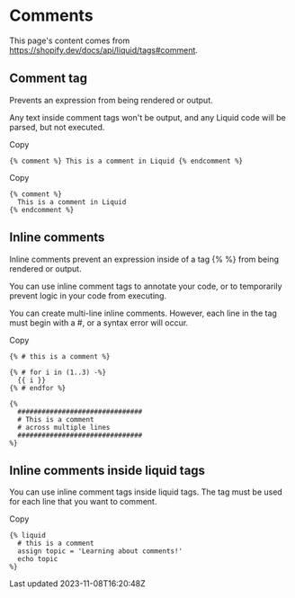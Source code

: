 # Comments

This page's content comes from https://shopify.dev/docs/api/liquid/tags#comment.

## Comment tag

Prevents an expression from being rendered or output.

Any text inside comment tags won't be output, and any Liquid code will be parsed, but not executed.

Copy

    {% comment %} This is a comment in Liquid {% endcomment %}

Copy

    {% comment %} 
      This is a comment in Liquid 
    {% endcomment %}

## Inline comments

Inline comments prevent an expression inside of a tag {% %} from being rendered or output.

You can use inline comment tags to annotate your code, or to temporarily prevent logic in your code from executing.

You can create multi-line inline comments. However, each line in the tag must begin with a #, or a syntax error will occur.

Copy

    {% # this is a comment %}
    
    {% # for i in (1..3) -%}
      {{ i }}
    {% # endfor %}
    
    {%
      ###############################
      # This is a comment
      # across multiple lines
      ###############################
    %}

## Inline comments inside liquid tags

You can use inline comment tags inside liquid tags. The tag must be used for each line that you want to comment.

Copy

    {% liquid
      # this is a comment
      assign topic = 'Learning about comments!'
      echo topic
    %}

Last updated 2023-11-08T16:20:48Z